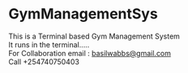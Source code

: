 # GymManagementSys
This is a Terminal based Gym Management System<br>
It runs in the terminal.....<br>
For Collaboration email : <a href="mailtobasilwabbs@gmail.com">basilwabbs@gmail.com</a><br>
Call +254740750403

